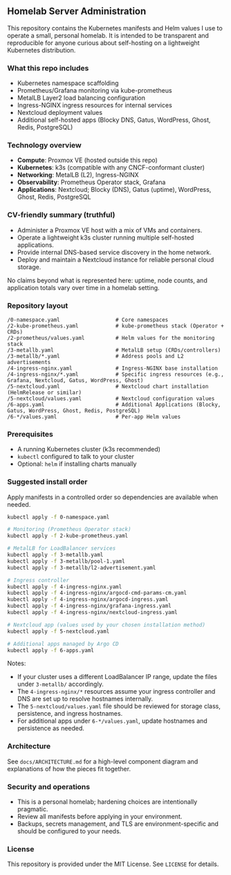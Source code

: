 ## Homelab Server Administration

This repository contains the Kubernetes manifests and Helm values I use to operate a small, personal homelab. It is intended to be transparent and reproducible for anyone curious about self-hosting on a lightweight Kubernetes distribution.

### What this repo includes
- Kubernetes namespace scaffolding
- Prometheus/Grafana monitoring via kube-prometheus
- MetalLB Layer2 load balancing configuration
- Ingress-NGINX ingress resources for internal services
- Nextcloud deployment values
- Additional self-hosted apps (Blocky DNS, Gatus, WordPress, Ghost, Redis, PostgreSQL)

### Technology overview
- **Compute**: Proxmox VE (hosted outside this repo)
- **Kubernetes**: k3s (compatible with any CNCF-conformant cluster)
- **Networking**: MetalLB (L2), Ingress-NGINX
- **Observability**: Prometheus Operator stack, Grafana
- **Applications**: Nextcloud; Blocky (DNS), Gatus (uptime), WordPress, Ghost, Redis, PostgreSQL

### CV-friendly summary (truthful)
- Administer a Proxmox VE host with a mix of VMs and containers.
- Operate a lightweight k3s cluster running multiple self-hosted applications.
- Provide internal DNS-based service discovery in the home network.
- Deploy and maintain a Nextcloud instance for reliable personal cloud storage.

No claims beyond what is represented here: uptime, node counts, and application totals vary over time in a homelab setting.

### Repository layout
```
/0-namespace.yaml                  # Core namespaces
/2-kube-prometheus.yaml            # kube-prometheus stack (Operator + CRDs)
/2-prometheus/values.yaml          # Helm values for the monitoring stack
/3-metallb.yaml                    # MetalLB setup (CRDs/controllers)
/3-metallb/*.yaml                  # Address pools and L2 advertisements
/4-ingress-nginx.yaml              # Ingress-NGINX base installation
/4-ingress-nginx/*.yaml            # Specific ingress resources (e.g., Grafana, Nextcloud, Gatus, WordPress, Ghost)
/5-nextcloud.yaml                  # Nextcloud chart installation (HelmRelease or similar)
/5-nextcloud/values.yaml           # Nextcloud configuration values
/6-apps.yaml                       # Additional Applications (Blocky, Gatus, WordPress, Ghost, Redis, PostgreSQL)
/6-*/values.yaml                   # Per-app Helm values
```

### Prerequisites
- A running Kubernetes cluster (k3s recommended)
- `kubectl` configured to talk to your cluster
- Optional: `helm` if installing charts manually

### Suggested install order
Apply manifests in a controlled order so dependencies are available when needed.

```bash
kubectl apply -f 0-namespace.yaml

# Monitoring (Prometheus Operator stack)
kubectl apply -f 2-kube-prometheus.yaml

# MetalLB for LoadBalancer services
kubectl apply -f 3-metallb.yaml
kubectl apply -f 3-metallb/pool-1.yaml
kubectl apply -f 3-metallb/l2-advertisement.yaml

# Ingress controller
kubectl apply -f 4-ingress-nginx.yaml
kubectl apply -f 4-ingress-nginx/argocd-cmd-params-cm.yaml
kubectl apply -f 4-ingress-nginx/argocd-ingress.yaml
kubectl apply -f 4-ingress-nginx/grafana-ingress.yaml
kubectl apply -f 4-ingress-nginx/nextcloud-ingress.yaml

# Nextcloud app (values used by your chosen installation method)
kubectl apply -f 5-nextcloud.yaml

# Additional apps managed by Argo CD
kubectl apply -f 6-apps.yaml
```

Notes:
- If your cluster uses a different LoadBalancer IP range, update the files under `3-metallb/` accordingly.
- The `4-ingress-nginx/*` resources assume your ingress controller and DNS are set up to resolve hostnames internally.
- The `5-nextcloud/values.yaml` file should be reviewed for storage class, persistence, and ingress hostnames.
- For additional apps under `6-*/values.yaml`, update hostnames and persistence as needed.

### Architecture
See `docs/ARCHITECTURE.md` for a high-level component diagram and explanations of how the pieces fit together.

### Security and operations
- This is a personal homelab; hardening choices are intentionally pragmatic.
- Review all manifests before applying in your environment.
- Backups, secrets management, and TLS are environment-specific and should be configured to your needs.

### License
This repository is provided under the MIT License. See `LICENSE` for details.


